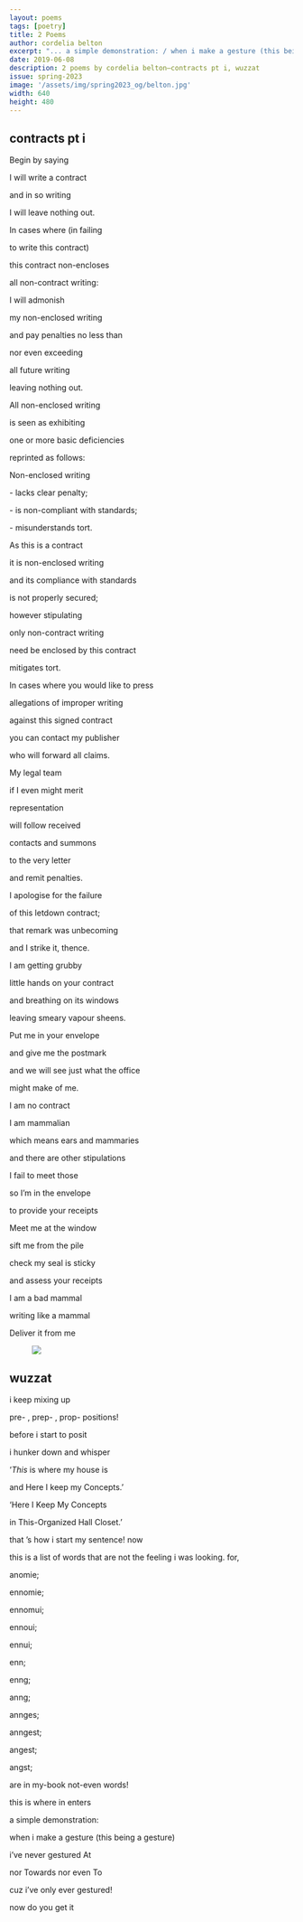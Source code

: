 ```yaml
---
layout: poems
tags: [poetry]
title: 2 Poems
author: cordelia belton
excerpt: "... a simple demonstration: / when i make a gesture (this being a gesture) ..."
date: 2019-06-08
description: 2 poems by cordelia belton—contracts pt i, wuzzat
issue: spring-2023
image: '/assets/img/spring2023_og/belton.jpg'
width: 640
height: 480
---
```


## contracts pt i

<div class="stanza">
<p class="poemline">Begin by saying</p>
<p class="poemline">I will write a contract</p>
<p class="poemline">and in so writing</p>
<p class="poemline">I will leave nothing out.</p>
</div>
<div class="stanza">
<p class="poemline">In cases where (in failing</p>
<p class="poemline">to write this contract)</p>
<p class="poemline">this contract non-encloses</p>
<p class="poemline">all non-contract writing:</p>
</div>
<div class="stanza">
<p class="poemline">I will admonish</p>
<p class="poemline">my non-enclosed writing</p>
<p class="poemline">and pay penalties no less than</p>
<p class="poemline">nor even exceeding</p>
<p class="poemline">all future writing</p>
<p class="poemline">leaving nothing out.</p>
</div>
<div class="stanza">
<p class="poemline">All non-enclosed writing</p>
<p class="poemline">is seen as exhibiting</p>
<p class="poemline">one or more basic deficiencies</p>
<p class="poemline">reprinted as follows:</p>
</div>
<div class="stanza">
<p class="poemline">Non-enclosed writing</p>
<p class="poemline">- lacks clear penalty;</p>
<p class="poemline">- is non-compliant with standards;</p>
<p class="poemline">- misunderstands tort.</p>
</div>
<div class="stanza">
<p class="poemline">As this is a contract</p>
<p class="poemline">it is non-enclosed writing</p>
<p class="poemline">and its compliance with standards</p>
<p class="poemline">is not properly secured;</p>
<p class="poemline">however stipulating</p>
<p class="poemline">only non-contract writing</p>
<p class="poemline">need be enclosed by this contract</p>
<p class="poemline">mitigates tort.</p>
</div>
<div class="stanza">
<p class="poemline">In cases where you would like to press</p>
<p class="poemline">allegations of improper writing</p>
<p class="poemline">against this signed contract</p>
<p class="poemline">you can contact my publisher</p>
<p class="poemline">who will forward all claims.</p>
</div>
<div class="stanza">
<p class="poemline">My legal team</p>
<p class="poemline">if I even might merit</p>
<p class="poemline">representation</p>
<p class="poemline">will follow received</p>
<p class="poemline">contacts and summons</p>
<p class="poemline">to the very letter</p>
<p class="poemline">and remit penalties.</p>
</div>
<div class="stanza">
<p class="poemline">I apologise for the failure</p>
<p class="poemline">of this letdown contract;</p>
<p class="poemline">that remark was unbecoming</p>
<p class="poemline">and I strike it, thence.</p>
</div>
<div class="stanza">
<p class="poemline">I am getting grubby</p>
<p class="poemline">little hands on your contract</p>
<p class="poemline">and breathing on its windows</p>
<p class="poemline">leaving smeary vapour sheens.</p>
</div>
<div class="stanza">
<p class="poemline">Put me in your envelope</p>
<p class="poemline">and give me the postmark</p>
<p class="poemline">and we will see just what the office</p>
<p class="poemline">might make of me.</p>
</div>
<div class="stanza">
<p class="poemline">I am no contract</p>
<p class="poemline">I am mammalian</p>
<p class="poemline">which means ears and mammaries</p>
<p class="poemline">and there are other stipulations</p>
<p class="poemline">I fail to meet those</p>
<p class="poemline">so I’m in the envelope</p>
<p class="poemline">to provide your receipts</p>
</div>
<div class="stanza">
<p class="poemline">Meet me at the window</p>
<p class="poemline">sift me from the pile</p>
<p class="poemline">check my seal is sticky</p>
<p class="poemline">and assess your receipts</p>
<p class="poemline">I am a bad mammal</p>
<p class="poemline">writing like a mammal</p>
<p class="poemline">Deliver it from me</p>
</div>

<figure class="my-5 py-3">
  <img src="{{ '/assets/img/seperator.png' | prepend: site.baseurl }}" class="d-block" style="max-height:15px;" />
</figure>

## wuzzat

<div class="stanza">
<p class="poemline">i keep mixing up</p>
<p class="poemline">pre- , prep- , prop- positions!</p>
</div>
<div class="stanza">
<p class="poemline">before i start to posit</p>
<p class="poemline">i hunker down and whisper</p>
<p class="poemline">‘<em>This</em> is where my house is</p>
<p class="poemline">and Here I keep my Concepts.’</p>
</div>
<div class="stanza">
<p class="poemline">‘Here I Keep My Concepts</p>
<p class="poemline">in This-Organized Hall Closet.’</p>
</div>
<div class="stanza">
<p class="poemline">that ’s how i start my sentence! now</p>
</div>
<div class="stanza">
<p class="poemline">this is a list of words that are not the feeling i was looking. for,</p>
<p class="poemline">anomie;</p>
<p class="poemline">ennomie;</p>
<p class="poemline">ennomui;</p>
<p class="poemline">ennoui;</p>
<p class="poemline">ennui;</p>
<p class="poemline">enn;</p>
<p class="poemline">enng;</p>
<p class="poemline">anng;</p>
<p class="poemline">annges;</p>
<p class="poemline">anngest;</p>
<p class="poemline">angest;</p>
<p class="poemline">angst;</p>
<p class="poemline">are in my-book not-even words!</p>
</div>
<div class="stanza">
<p class="poemline">this is where in enters</p>
<p class="poemline">a simple demonstration:</p>
<p class="poemline">when i make a gesture	 (this being a gesture)</p>
<p class="poemline">i’ve never gestured At</p>
<p class="poemline">nor Towards nor even To</p>
<p class="poemline">cuz i’ve only ever gestured!</p>
<p class="poemline">now do you get it</p>
</div>


